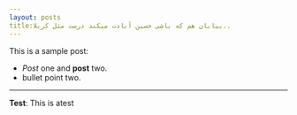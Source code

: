 ```yaml
---
layout: posts
title:بیابان هم که باشی حسین آبادت میکند درست مثل کربلا..
---
```


This is a sample post:
- *Post* one and **post** two.
- bullet point two.


---
**Test**: This is atest
